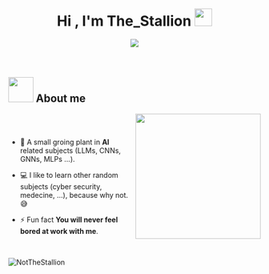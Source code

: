 <h1 align="center">Hi , I'm The_Stallion <img src="https://media.giphy.com/media/hvRJCLFzcasrR4ia7z/giphy.gif" width="35"></h1>
<p align="center">
  <a href="https://github.com/DenverCoder1/readme-typing-svg"><img src="https://readme-typing-svg.herokuapp.com?font=Time+New+Roman&color=FFD700&size=25&center=true&vCenter=true&width=600&height=100&lines=Computer+Science+Engineer;AI+Enthusiast;Always+learning+new+things"></a>
</p>


<br>

## <picture><img src = "https://i.giphy.com/media/v1.Y2lkPTc5MGI3NjExa3JhN3Z0eDdmbmthajI3OHh6YnJzZHJkMjN0dXd6Z254ZWNwNjNlYyZlcD12MV9pbnRlcm5hbF9naWZfYnlfaWQmY3Q9Zw/JYZWs0UkzK2WKBoCUM/giphy.gif?raw=true" width = 50px></picture> About me

<picture> <img align="right" src="https://i.giphy.com/media/v1.Y2lkPTc5MGI3NjExODZoZnhtY2htOWdxeDZ5dGRuNTNyanVzNmR1YWsxemZicnBkZjNjZSZlcD12MV9pbnRlcm5hbF9naWZfYnlfaWQmY3Q9Zw/R0UrwHLnhwnlu/giphy.gif?raw=true" width = 250px></picture>

<br>
<br>

- 🌱 A small groing plant in **AI** related subjects (LLMs, CNNs, GNNs, MLPs ...).
          
- 💻 I like to learn other random subjects (cyber security, medecine, ...), because why not. 😅

- ⚡ Fun fact **You will never feel bored at work with me**.

<br>

<p align="left"> <img src="https://komarev.com/ghpvc/?username=NotTheStallion&label=Profile%20views&color=0e75b6&style=flat" alt="NotTheStallion" /> </p>


